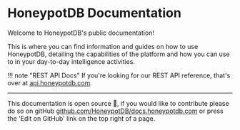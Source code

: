 # HoneypotDB Documentation

Welcome to HoneypotDB's public documentation! 

This is where you can find information and guides on how to use HoneypotDB, detailing the capabilities of the platform and how you can use to in your day-to-day intelligence activities.

!!! note "REST API Docs"
    If you're looking for our REST API reference, that's over at [api.honeypotdb.com](https://api.honeypotdb.com).

---
This documentation is open source 🥳, if you would like to contribute please do so on gitHub [github.com/HoneypotDB/docs.honeypotdb.com](https://github.com/HoneypotDB/docs.honeypotdb.com) or press the 'Edit on GitHub' link on the top right of a page.

